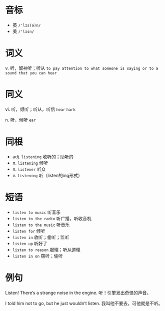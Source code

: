 # 音标

- 英 `/'lɪs(ə)n/`
- 美 `/'lɪsn/`

# 词义

v. 听，留神听；听从
`to pay attention to what someone is saying or to a sound that you can hear`

# 同义

vi. 听，倾听；听从，听信
`hear` `hark`

n. 听，倾听
`ear`

# 同根

- adj. `listening` 收听的；助听的
- n. `listening` 倾听
- n. `listener` 听众
- v. `listening` 听（listen的ing形式）

# 短语

- `listen to music` 听音乐
- `listen to the radio` 听广播，听收音机
- `listen to the music` 听音乐
- `listen for` 倾听
- `listen in` 收听；偷听；监听
- `listen up` 听好了
- `listen to reason` 服理；听从道理
- `listen in on` 窃听；偷听

# 例句

Listen! There’s a strange noise in the engine.
听！引擎发出奇怪的声音。

I told him not to go, but he just wouldn’t listen.
我叫他不要去，可他就是不听。


